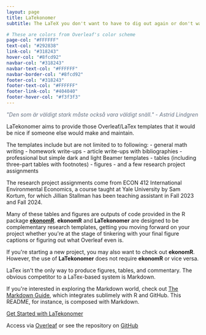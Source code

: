 ```yaml
---
layout: page
title: LaTekonomer
subtitle: The LaTeX you don't want to have to dig out again or don't want to search for hours on StackExchange to find.

# These are colors from Overleaf's color scheme
page-col: "#FFFFFF"
text-col: "#292838"
link-col: "#318243"
hover-col: "#8fcd92"
navbar-col: "#318243"
navbar-text-col: "#FFFFFF"
navbar-border-col: "#8fcd92"
footer-col: "#318243"
footer-text-col: "#FFFFFF"
footer-link-col: "#404040"
footer-hover-col: "#f3f3f3"
---
```


<p style="color:#677385; font-style:italic;">
"Den som är väldigt stark måste också vara väldigt snäll." - Astrid Lindgren
</p>

LaTekonomer aims to provide those Overleaf/LaTex templates that it would be nice if someone else would make and maintain. 

The templates include but are not limited to to following:
    - general math writing
    - homework write-ups
    - article write-ups with bibliographies
    - professional but simple dark and light Beamer templates
    - tables (including three-part tables with footnotes)
    - figures
    - and a few research project assignments

The research project assignments come from ECON 412 International Environmental Economics, a course taught at Yale University by Sam Kortum, for which Jillian Stallman has been teaching assistant in Fall 2023 and Fall 2024.

Many of these tables and figures are outputs of code provided in the R package [**ekonomR**](https://github.com/stallman-j/ekonomR).  **ekonomR** and **LaTekonomer**  are designed to be complementary research templates, getting you moving forward on your project whether you're at the stage of tinkering with your final figure captions or figuring out what Overleaf even is. 

If you're starting a new project, you may also want to check out **ekonomR**. However, the use of **LaTekonomer** does not require **ekonomR** or vice versa.

LaTex isn't the only way to produce figures, tables, and commentary. The obvious competitor to a LaTex-based system is Markdown. 

If you're interested in exploring the Markdown world, check out [The Markdown Guide](https://www.markdownguide.org/book/), which integrates sublimely with R and GitHub. This README, for instance, is composed with Markdown.

[Get Started with LaTekonomer](https://stallman-j.github.io/how-tos/documentation-LaTekonomer)

Access via [Overleaf](https://www.overleaf.com/read/mpdhvnnjzsxq#7e6598) or see the repository on [GitHub](https://github.com/stallman-j/LaTekonomer)
